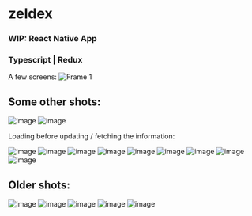 # zeldex
### WIP: React Native App

### Typescript | Redux 

A few screens:
![Frame 1](https://github.com/denzariu/zeldex/assets/40743579/9975870c-cd9a-400b-9a79-cbda9dace6a6)

## Some other shots:
![image](https://github.com/denzariu/zeldex/assets/40743579/62fbe7b5-5afd-401d-ad43-99df63b1bc83)
![image](https://github.com/denzariu/zeldex/assets/40743579/d274a659-fc77-4aa4-ad5b-87e11c5ffb66)

Loading before updating / fetching the information:

![image](https://github.com/denzariu/zeldex/assets/40743579/c2009eb6-0515-47f3-bbf5-fd02bedec8b6)
![image](https://github.com/denzariu/zeldex/assets/40743579/c816f8c4-79e4-46f7-b43e-2bb8a6a41d5b)
![image](https://github.com/denzariu/zeldex/assets/40743579/a88155b0-18c2-43f9-91c7-8fa9e3f7df8c)
![image](https://github.com/denzariu/zeldex/assets/40743579/081aa0a9-139a-428e-bc74-fa445c3de0f2)
![image](https://github.com/denzariu/zeldex/assets/40743579/c53a944f-f8ad-4fbb-b3db-fe20c4d68de7)
![image](https://github.com/denzariu/zeldex/assets/40743579/37f5cd91-21bb-492a-b167-2ff9277f30da)
![image](https://github.com/denzariu/zeldex/assets/40743579/56006ab5-395c-4bfb-919e-e904f5be8b96)
![image](https://github.com/denzariu/zeldex/assets/40743579/be105e6c-bd4f-44f9-a6f7-10c623ee448d)
![image](https://github.com/denzariu/zeldex/assets/40743579/dcdff168-95e4-43da-92b0-f690e3e78f17)




## Older shots:

![image](https://github.com/denzariu/zeldex/assets/40743579/6b172acf-99df-4dc8-ae23-e48eb03c9074)
![image](https://github.com/denzariu/zeldex/assets/40743579/ba947ea3-6c0d-41cd-a5ac-dbce05ca5789)
![image](https://github.com/denzariu/zeldex/assets/40743579/29d5fd95-81ca-4e2a-bea3-d7d79e3343b2)
![image](https://github.com/denzariu/zeldex/assets/40743579/db168df8-ea75-4f38-a52c-7f133dd526b6)
![image](https://github.com/denzariu/zeldex/assets/40743579/07c90cd4-bd50-4901-b3d9-f42b8d1ff500)
